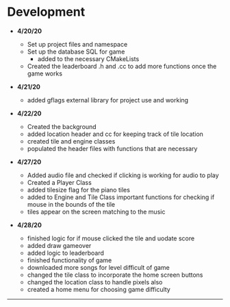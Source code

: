 # Development
 - **4/20/20**
   - Set up project files and namespace
   - Set up the database SQL for game
     - added to the necessary CMakeLists
   - Created the leaderboard .h and .cc to add more functions once the game works

 - **4/21/20**
   - added gflags external library for project use and working
   
 - **4/22/20**
   - Created the background
   - added location header and cc for keeping track of tile location
   - created tile and engine classes 
   - populated the header files with functions that are necessary
   
 - **4/27/20**
   - Added audio file and checked if clicking is working for audio to play
   - Created a Player Class
   - added tilesize flag for the piano tiles
   - added to Engine and Tile Class important functions for checking if mouse in the bounds of the tile
   - tiles appear on the screen matching to the music
   
 - **4/28/20**
   - finished logic for if mouse clicked the tile and uodate score
   - added draw gameover
   - added logic to leaderboard
   - finished functionality of game
   - downloaded more songs for level difficult of game
   - changed the tile class to incorporate the home screen buttons
   - changed the location class to handle pixels also
   - created a home menu for choosing game difficulty
---
